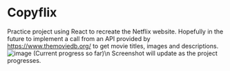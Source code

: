 # Copyflix
Practice project using React to recreate the Netflix website. Hopefully in the future to implement a call from an API provided by https://www.themoviedb.org/ to get movie titles, images and descriptions.
![image](https://user-images.githubusercontent.com/104743984/213350751-4dc0e9cf-8d7b-408f-bde1-01eb86936fb2.png)
(Current progress so far)\n
Screenshot will update as the project progresses.
